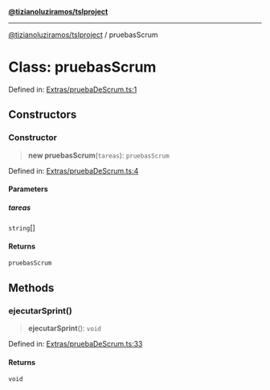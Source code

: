 [**@tizianoluziramos/tslproject**](../README.md)

***

[@tizianoluziramos/tslproject](../globals.md) / pruebasScrum

# Class: pruebasScrum

Defined in: [Extras/pruebaDeScrum.ts:1](https://github.com/tizianoluziramos/TypeScript-Lenguage-Proyect/blob/1a68252d6a31602ecc3346fe4bed87bd01ab43ff/src/Extras/pruebaDeScrum.ts#L1)

## Constructors

### Constructor

> **new pruebasScrum**(`tareas`): `pruebasScrum`

Defined in: [Extras/pruebaDeScrum.ts:4](https://github.com/tizianoluziramos/TypeScript-Lenguage-Proyect/blob/1a68252d6a31602ecc3346fe4bed87bd01ab43ff/src/Extras/pruebaDeScrum.ts#L4)

#### Parameters

##### tareas

`string`[]

#### Returns

`pruebasScrum`

## Methods

### ejecutarSprint()

> **ejecutarSprint**(): `void`

Defined in: [Extras/pruebaDeScrum.ts:33](https://github.com/tizianoluziramos/TypeScript-Lenguage-Proyect/blob/1a68252d6a31602ecc3346fe4bed87bd01ab43ff/src/Extras/pruebaDeScrum.ts#L33)

#### Returns

`void`

